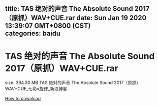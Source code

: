 
title: TAS 绝对的声音 The Absolute Sound 2017（原抓）WAV+CUE.rar
date: Sun Jan 19 2020 13:39:07 GMT+0800 (CST)    
categories: baidu
---

# TAS 绝对的声音 The Absolute Sound 2017（原抓）WAV+CUE.rar
size: 394.30 MB
 TAS 绝对的声音 The Absolute Sound 2017（原抓）WAV+CUE_七彩v旋律_新浪博客
 

[How to download](https://bpcam.bemobtrk.com/go/2ceec3aa-1ca2-46d6-b9ff-aaa5c184517c?jno=3356)